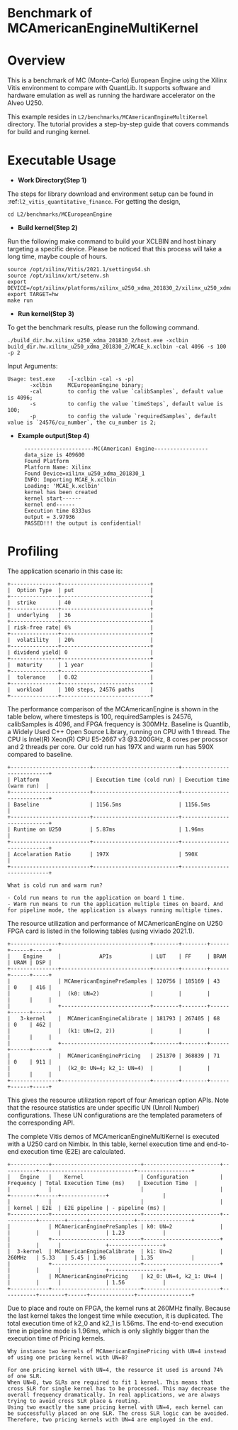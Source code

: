# Benchmark of MCAmericanEngineMultiKernel


Overview
========
This is a benchmark of MC (Monte-Carlo) European Engine using the Xilinx Vitis environment to compare with QuantLib.  It supports software and hardware emulation as well as running the hardware accelerator on the Alveo U250.

This example resides in ``L2/benchmarks/MCAmericanEngineMultiKernel`` directory. The tutorial provides a step-by-step guide that covers commands for build and runging kernel.

Executable Usage
=================

* **Work Directory(Step 1)**

The steps for library download and environment setup can be found in :ref:`l2_vitis_quantitative_finance`. For getting the design,

    cd L2/benchmarks/MCEuropeanEngine

* **Build kernel(Step 2)**

Run the following make command to build your XCLBIN and host binary targeting a specific device. Please be noticed that this process will take a long time, maybe couple of hours.

    source /opt/xilinx/Vitis/2021.1/settings64.sh
    source /opt/xilinx/xrt/setenv.sh
    export DEVICE=/opt/xilinx/platforms/xilinx_u250_xdma_201830_2/xilinx_u250_xdma_201830_2.xpfm
    export TARGET=hw
    make run 

* **Run kernel(Step 3)**

To get the benchmark results, please run the following command.

    ./build_dir.hw.xilinx_u250_xdma_201830_2/host.exe -xclbin build_dir.hw.xilinx_u250_xdma_201830_2/MCAE_k.xclbin -cal 4096 -s 100 -p 2

Input Arguments:

    Usage: test.exe    -[-xclbin -cal -s -p]
           -xclbin     MCEuropeanEngine binary;
           -cal        to config the value `calibSamples`, default value is 4096; 
           -s          to config the value `timeSteps`, default value is 100;
           -p          to config the valude `requiredSamples`, default value is `24576/cu_number`, the cu_number is 2;


* **Example output(Step 4)** 

        ----------------------MC(American) Engine-----------------
        data_size is 409600
        Found Platform
        Platform Name: Xilinx
        Found Device=xilinx_u250_xdma_201830_1
        INFO: Importing MCAE_k.xclbin
        Loading: 'MCAE_k.xclbin'
        kernel has been created
        kernel start------
        kernel end------
        Execution time 8333us
        output = 3.97936
        PASSED!!! the output is confidential!


Profiling 
==========

The application scenario in this case is:

    +---------------+----------------------------+
    |  Option Type  | put                        |
    +---------------+----------------------------+
    |  strike       | 40                         |
    +---------------+----------------------------+
    |  underlying   | 36                         |
    +---------------+----------------------------+
    | risk-free rate| 6%                         |
    +---------------+----------------------------+
    |  volatility   | 20%                        |
    +---------------+----------------------------+
    | dividend yield| 0                          |
    +---------------+----------------------------+
    |  maturity     | 1 year                     |
    +---------------+----------------------------+
    |  tolerance    | 0.02                       |
    +---------------+----------------------------+
    |  workload     | 100 steps, 24576 paths     |
    +---------------+----------------------------+


The performance comparison of the MCAmericanEngine is shown in the table below, where timesteps is 100, requiredSamples is 24576, calibSamples is 4096, and FPGA frequency is 300MHz. 
Baseline is Quantlib, a Widely Used C++ Open Source Library, running on CPU with 1 thread. The  CPU is Intel(R) Xeon(R) CPU E5-2667 v3 @3.200GHz, 8 cores per procssor and 2 threads per core.
Our cold run has 197X and warm run has 590X compared to baseline.

    +-------------------------+---------------------------+----------------------------+
    | Platform                | Execution time (cold run) | Execution time (warm run)  |
    +-------------------------+---------------------------+----------------------------+
    | Baseline                | 1156.5ms                  | 1156.5ms                   |
    +-------------------------+---------------------------+----------------------------+
    | Runtime on U250         | 5.87ms                    | 1.96ms                     |
    +-------------------------+---------------------------+----------------------------+
    | Accelaration Ratio      | 197X                      | 590X                       |
    +-------------------------+---------------------------+----------------------------+

    What is cold run and warm run? 

    - Cold run means to run the application on board 1 time. 
    - Warm run means to run the application multiple times on board. And for pipeline mode, the application is always running multiple times.  
 

The resource utilization and performance of MCAmericanEngine on U250 FPGA card is listed in the following tables (using viviado 2021.1).

    +---------------+----------------------------+--------+--------+------+------+-----+
    |    Engine     |            APIs            | LUT    | FF     | BRAM | URAM | DSP |
    +---------------+----------------------------+--------+--------+------+------+-----+
    |               | MCAmericanEnginePreSamples | 120756 | 185169 | 43   | 0    | 416 | 
    |               |  (k0: UN=2)                |        |        |      |      |     |
    |               +----------------------------+--------+--------+------+------+-----+
    |   3-kernel    |  MCAmericanEngineCalibrate | 181793 | 267405 | 68   | 0    | 462 |
    |               |  (k1: UN=(2, 2))           |        |        |      |      |     |
    |               +----------------------------+--------+--------+------+------+-----+
    |               |  MCAmericanEnginePricing   | 251370 | 368839 | 71   | 0    | 911 |
    |               |  (k2_0: UN=4; k2_1: UN=4)  |        |        |      |      |     |
    +---------------+----------------------------+--------+--------+------+------+-----+

This gives the resource utilization report of four American option APIs. Note that the resource statistics are under specific UN (Unroll Number) configurations. These UN configurations are the templated parameters of the corresponding API.

The complete Vitis demos of MCAmericanEngineMultiKernel is executed with a U250 card on Nimbix. In this table, kernel execution time and end-to-end execution time (E2E) are calculated. 

    +------------+----------------------------+------------------------+-----------+------------------------------+-----------------+
    |   Engine   |    Kernel                  | Configuration          | Frequency | Total Execution Time (ms)    | Execution Time  |
    |            |                            |                        |           +--------+------+--------------+                 |
    |            |                            |                        |           | kernel | E2E  | E2E pipeline | - pipeline (ms) |
    +------------+----------------------------+------------------------+-----------+--------+------+--------------+-----------------+
    |            | MCAmericanEnginePreSamples | k0: UN=2               |           |        |      |              | 1.23            |
    |            +----------------------------+------------------------+           |        |      |              +-----------------+
    |  3-kernel  | MCAmericanEngineCalibrate  | k1: Un=2               |  260MHz   | 5.33   | 5.45 | 1.96         | 1.35            |
    |            +----------------------------+------------------------+           |        |      |              +-----------------+
    |            | MCAmericanEnginePricing    | k2_0: UN=4, k2_1: UN=4 |           |        |      |              | 1.56            |
    +------------+----------------------------+------------------------+-----------+--------+------+--------------+-----------------+


Due to place and route on FPGA, the kernel runs at 260MHz finally. Because the last kernel takes the longest time while execution, it is duplicated. The total execution time of k2_0 and k2_1 is 1.56ms. The end-to-end execution time in pipeline mode is 1.96ms, which is only slightly bigger than the execution time of Pricing kernels. 


    Why instance two kernels of MCAmericanEnginePricing with UN=4 instead of using one pricing kernel with UN=8? 

    For one pricing kernel with UN=4, the resource it used is around 74% of one SLR. 
    When UN=8, two SLRs are required to fit 1 kernel. This means that cross SLR for single kernel has to be processed. This may decrease the overall frequency dramatically. In real applications, we are always trying to avoid cross SLR place & routing. 
    Using two exactly the same pricing kernel with UN=4, each kernel can be successfully placed on one SLR. The cross SLR logic can be avoided. Therefore, two pricing kernels with UN=4 are employed in the end.



